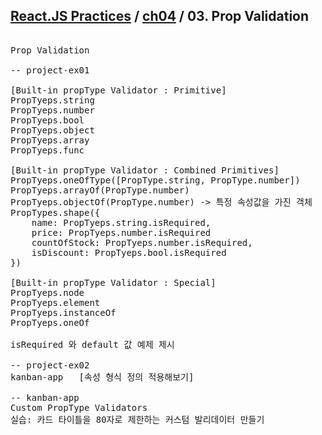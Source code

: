 ## [React.JS Practices](https://github.com/kickscar-javascript/react-practices) / [ch04](https://github.com/kickscar-javascript/react-practices/tree/master/ch04) / 03. Prop Validation

<pre>

Prop Validation

-- project-ex01

[Built-in propType Validator : Primitive]
PropTyeps.string
PropTyeps.number
PropTyeps.bool
PropTyeps.object
PropTyeps.array
PropTyeps.func

[Built-in propType Validator : Combined Primitives]
PropTyeps.oneOfType([PropType.string, PropType.number])
PropTyeps.arrayOf(PropType.number)
PropTyeps.objectOf(PropType.number) -> 특정 속성값을 가진 객체
PropTypes.shape({
    name: PropTyeps.string.isRequired,
    price: PropTyeps.number.isRequired
    countOfStock: PropTyeps.number.isRequired,
    isDiscount: PropTyeps.bool.isRequired
})

[Built-in propType Validator : Special]
PropTyeps.node
PropTyeps.element
PropTyeps.instanceOf
PropTyeps.oneOf

isRequired 와 default 값 예제 제시

-- project-ex02
kanban-app   [속성 형식 정의 적용해보기]

-- kanban-app
Custom PropType Validators
실습: 카드 타이틀을 80자로 제한하는 커스텀 발리데이터 만들기

</pre>
